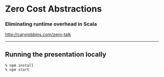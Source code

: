# Zero Cost Abstractions

### Eliminating runtime overhead in Scala

http://caryrobbins.com/zero-talk

---

## Running the presentation locally

```
% npm install
% npm start
```
